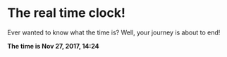 # The real time clock!

Ever wanted to know what the time is? Well, your journey is about to end!

**The time is Nov 27, 2017, 14:24**